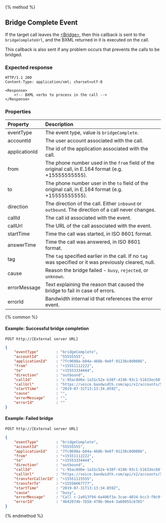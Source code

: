 {% method %}
##  Bridge Complete Event
If the target call leaves the [&lt;Bridge&gt;](../verbs/bridge.md),
then this callback is sent to the `bridgeCompleteUrl`,
and the BXML returned in it is executed on the call.

This callback is also sent if any problem occurs that prevents the calls to be bridged.

### Expected response
```http
HTTP/1.1 200
Content-Type: application/xml; charset=utf-8

<Response>
    <!-- BXML verbs to process in the call -->
</Response>
```

### Properties
| Property         | Description                                                                                               |
|:-----------------|:----------------------------------------------------------------------------------------------------------|
| eventType        | The event type, value is `bridgeComplete`.                                                                |
| accountId        | The user account associated with the call.                                                                |
| applicationId    | The id of the application associated with the call.                                                       |
| from             | The phone number used in the `from` field of the original call, in E.164 format (e.g. +15555555555).      |
| to               | The phone number user in the `to` field of the original call, in E.164 format (e.g. +15555555555).        |
| direction        | The direction of the call. Either `inbound` or `outbound`. The direction of a call never changes.         |
| callId           | The call id associated with the event.                                                                    |
| callUrl          | The URL of the call associated with the event.                                                            |
| startTime        | Time the call was started, in ISO 8601 format.                                                            |
| answerTime 	   | Time the call was answered, in ISO 8601 format.                                                           |
| tag              | The `tag` specified earlier in the call. If no `tag` was specified or it was previously cleared, null.    |
| cause            | Reason the bridge failed - `busy`, `rejected`, or `unknown`.                               			   |
| errorMessage     | Text explaining the reason that caused the bridge to fail in case of errors.                              |
| errorId          | Bandwidth internal id that references the error event.                                                    |

{% common %}

#### Example: Successful bridge completion

```
POST http://[External server URL]
```

```json
{
	"eventType"        : "bridgeComplete",
	"accountId"        : "55555555",
	"applicationId"    : "7fc9698a-b04a-468b-9e8f-91238c0d0086",
	"from"             : "+15551112222",
	"to"               : "+15553334444",
	"direction"        : "outbound",
	"callId"           : "c-95ac8d6e-1a31c52e-b38f-4198-93c1-51633ec68f8d",
	"callUrl"          : "https://voice.bandwidth.com/api/v2/accounts/55555555/calls/c-95ac8d6e-1a31c52e-b38f-4198-93c1-51633ec68f8d",
	"startTime"        : "2019-07-31T13:13:34.859Z",
	"cause"            : "",
	"errorMessage"     : "",
	"errorId"          : ""
}
```

#### Example: Failed bridge

```
POST http://[External server URL]
```

```json
{
	"eventType"        : "bridgeComplete",
	"accountId"        : "55555555",
	"applicationId"    : "7fc9698a-b04a-468b-9e8f-91238c0d0086",
	"from"             : "+15551112222",
	"to"               : "+15553334444",
	"direction"        : "outbound",
	"callId"           : "c-95ac8d6e-1a31c52e-b38f-4198-93c1-51633ec68f8d",
	"callUrl"          : "https://voice.bandwidth.com/api/v2/accounts/55555555/calls/c-95ac8d6e-1a31c52e-b38f-4198-93c1-51633ec68f8d",
	"transferCallerId" : "+15551115555",
	"transferTo"       : "+15556667777",
	"startTime"        : "2019-07-31T13:13:34.859Z",
	"cause"            : "busy",
	"errorMessage"     : "Call c-2a913f94-6a486f3a-3cae-4034-bcc3-f0c9fa77ca2f is already bridged with another call",
	"errorId"          : "4642074b-7b58-478b-96e4-3a60955c6765"
}
```

{% endmethod %}
